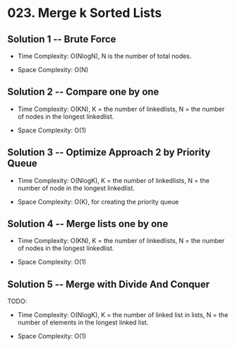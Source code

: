 # 023. Merge k Sorted Lists

## Solution 1 -- Brute Force

* Time Complexity: O(NlogN), N is the number of total nodes.

* Space Complexity: O(N)

## Solution 2 -- Compare one by one

* Time Complexity: O(KN), K = the number of linkedlists, N = the number of nodes in the longest linkedlist.

* Space Complexity: O(1)

## Solution 3 -- Optimize Approach 2 by Priority Queue

* Time Complexity: O(NlogK), K = the number of linkedlists, N = the number of node in the longest linkedlist.

* Space Complexity: O(K), for creating the priority queue

## Solution 4 -- Merge lists one by one

* Time Complexity: O(KN), K = the number of linkedlists, N = the number of nodes in the longest linkedlist.

* Space Complexity: O(1)

## Solution 5 -- Merge with Divide And Conquer

TODO:

* Time Complexity: O(NlogK), K = the number of linked list in lists, N = the number of elements in the longest linked list.

* Space Complexity: O(1)
